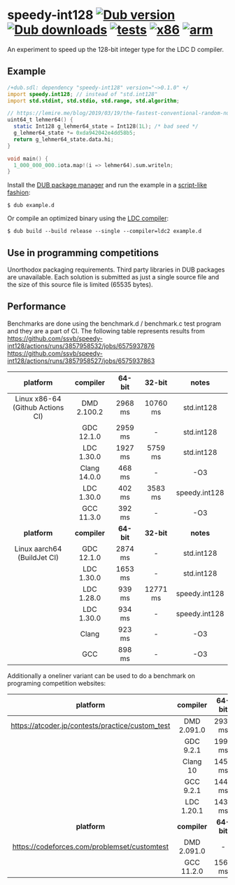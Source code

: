 # speedy-int128 [![Dub version](https://img.shields.io/dub/v/speedy-int128.svg)](https://code.dlang.org/packages/speedy-int128) [![Dub downloads](https://img.shields.io/dub/dt/speedy-int128.svg)](https://code.dlang.org/packages/speedy-int128) [![tests](https://github.com/ssvb/speedy-int128/actions/workflows/tests.yml/badge.svg)](https://github.com/ssvb/speedy-int128/actions/workflows/tests.yml) [![x86](https://github.com/ssvb/speedy-int128/actions/workflows/x86.yml/badge.svg)](https://github.com/ssvb/speedy-int128/actions/workflows/x86.yml) [![arm](https://github.com/ssvb/speedy-int128/actions/workflows/arm.yml/badge.svg)](https://github.com/ssvb/speedy-int128/actions/workflows/arm.yml)

An experiment to speed up the 128-bit integer type for the LDC D compiler.

## Example

```D
/+dub.sdl: dependency "speedy-int128" version="~>0.1.0" +/
import speedy.int128; // instead of "std.int128"
import std.stdint, std.stdio, std.range, std.algorithm;

// https://lemire.me/blog/2019/03/19/the-fastest-conventional-random-number-generator-that-can-pass-big-crush/
uint64_t lehmer64() {
  static Int128 g_lehmer64_state = Int128(1L); /* bad seed */
  g_lehmer64_state *= 0xda942042e4dd58b5;
  return g_lehmer64_state.data.hi;
}

void main() {
  1_000_000_000.iota.map!(i => lehmer64).sum.writeln;
}
```

Install the [DUB package manager](https://github.com/dlang/dub) and run the example in a [script-like fashion](https://dub.pm/advanced_usage):
```
$ dub example.d
```

Or compile an optimized binary using the [LDC compiler](https://github.com/ldc-developers/ldc/releases):
```
$ dub build --build release --single --compiler=ldc2 example.d
```

## Use in programming competitions

Unorthodox packaging requirements. Third party libraries in DUB packages are unavailable.
Each solution is submitted as just a single source file and the size of this source
file is limited (65535 bytes).

## Performance

Benchmarks are done using the benchmark.d / benchmark.c test program and they are a part of CI. The following
table represents results from https://github.com/ssvb/speedy-int128/actions/runs/3857958532/jobs/6575937876
https://github.com/ssvb/speedy-int128/actions/runs/3857958527/jobs/6575937863

| platform                                         | compiler       | 64-bit     | 32-bit     | notes                        |
|:------------------------------------------------:|:--------------:|:----------:|:----------:|:----------------------------:|
| Linux x86-64 (Github Actions CI)                 | DMD 2.100.2    | 2968 ms    | 10760 ms   | std.int128                   |
|                                                  | GDC 12.1.0     | 2959 ms    | -          | std.int128                   |
|                                                  | LDC 1.30.0     | 1927 ms    | 5759 ms    | std.int128                   |
|                                                  | Clang 14.0.0   | 468 ms     | -          | -O3                          |
|                                                  | LDC 1.30.0     | 402 ms     | 3583 ms    | speedy.int128                |
|                                                  | GCC 11.3.0     | 392 ms     | -          | -O3                          |
| **platform**                                     | **compiler**   | **64-bit** | **32-bit** | **notes**                    |
| Linux aarch64 (BuildJet CI)                      | GDC 12.1.0     | 2874 ms    | -          | std.int128                   |
|                                                  | LDC 1.30.0     | 1653 ms    | -          | std.int128                   |
|                                                  | LDC 1.28.0     | 939 ms     | 12771 ms   | speedy.int128                |
|                                                  | LDC 1.30.0     | 934 ms     | -          | speedy.int128                |
|                                                  | Clang          | 923 ms     | -          | -O3                          |
|                                                  | GCC            | 898 ms     | -          | -O3                          |

Additionally a oneliner variant can be used to do a benchmark on programing competition websites:

| platform                                         | compiler       | 64-bit     | 32-bit     | notes                        |
|:------------------------------------------------:|:--------------:|:----------:|:----------:|:----------------------------:|
| https://atcoder.jp/contests/practice/custom_test | DMD 2.091.0    | 2938 ms    | -          | speedy.int128 oneliner       |
|                                                  | GDC 9.2.1      | 1990 ms    | -          | speedy.int128 oneliner       |
|                                                  | Clang 10       | 1453 ms    | -          |                              |
|                                                  | GCC 9.2.1      | 1440 ms    | -          |                              |
|                                                  | LDC 1.20.1     | 1437 ms    | -          | speedy.int128 oneliner       |
| **platform**                                     | **compiler**   | **64-bit** | **32-bit** | **notes**                    |
| https://codeforces.com/problemset/customtest     | DMD 2.091.0    | -          | 9032 ms    | speedy.int128 oneliner       |
|                                                  | GCC 11.2.0     | 1560 ms    | -          |                              |
